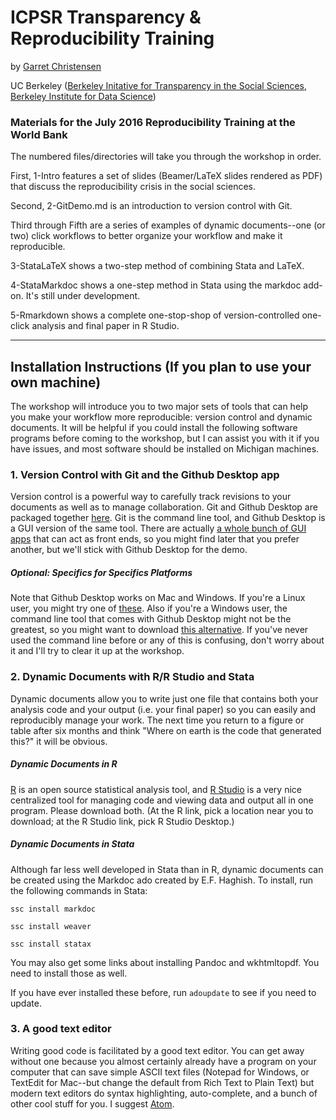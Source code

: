 # ICPSR Transparency & Reproducibility Training
by [Garret Christensen](http://www.ocf.berkeley.edu/~garret)

UC Berkeley ([Berkeley Initative for Transparency in the Social Sciences](http://www.bitss.org), [Berkeley Institute for Data Science](http://bids.berkeley.edu))
### Materials for the July 2016 Reproducibility Training at the World Bank

The numbered files/directories will take you through the workshop in order.

First, 1-Intro features a set of slides (Beamer/LaTeX slides rendered as PDF) that discuss the reproducibility crisis in the social sciences.

Second, 2-GitDemo.md is an introduction to version control with Git.

Third through Fifth are a series of examples of dynamic documents--one (or two) click workflows to better organize your workflow and make it reproducible.

3-StataLaTeX shows a two-step method of combining Stata and LaTeX.

4-StataMarkdoc shows a one-step method in Stata using the markdoc add-on. It's still under development.

5-Rmarkdown shows a complete one-stop-shop of version-controlled one-click analysis and final paper in R Studio.

-----------


## Installation Instructions (If you plan to use your own machine)
The workshop will introduce you to two major sets of tools that can help you make your workflow more reproducible: version control and dynamic documents. It will be helpful if you could install the following software programs before coming to the workshop, but I can assist you with it if you have issues, and most software should be installed on Michigan machines.

### 1. Version Control with Git and the Github Desktop app

Version control is a powerful way to carefully track revisions to your documents as well as to manage collaboration. Git and Github Desktop are packaged together [here](https://desktop.github.com/). Git is the command line tool, and Github Desktop is a GUI version of the same tool. There are actually [a whole bunch of GUI apps](https://git-scm.com/downloads/guis) that can act as front ends, so you might find later that you prefer another, but we'll stick with Github Desktop for the demo.

##### Optional: Specifics for Specifics Platforms

Note that Github Desktop works on Mac and Windows. If you're a Linux user, you might try one of [these](https://git-scm.com/download/gui/linux). Also if you're a Windows user, the command line tool that comes with Github Desktop might not be the greatest, so you might want to download [this alternative](https://git-scm.com/download/win). If you've never used the command line before or any of this is confusing, don't worry about it and I'll try to clear it up at the workshop.  

### 2. Dynamic Documents with R/R Studio and Stata

Dynamic documents allow you to write just one file that contains both your analysis code and your output (i.e. your final paper) so you can easily and reproducibly manage your work. The next time you return to a figure or table after six months and think "Where on earth is the code that generated this?" it will be obvious.

##### Dynamic Documents in R

[R](https://www.r-project.org/) is an open source statistical analysis tool, and [R Studio](https://www.rstudio.com/products/RStudio/) is a very nice centralized tool for managing code and viewing data and output all in one program. Please download both. (At the R link, pick a location near you to download; at the R Studio link, pick R Studio Desktop.)

##### Dynamic Documents in Stata

Although far less well developed in Stata than in R, dynamic documents can be created using the Markdoc ado created by E.F. Haghish. To install, run the following commands in Stata:

```
ssc install markdoc

ssc install weaver

ssc install statax

```
You may also get some links about installing Pandoc and wkhtmltopdf. You need to install those as well.

If you have ever installed these before, run ```adoupdate``` to see if you need to update.

### 3. A good text editor

Writing good code is facilitated by a good text editor. You can get away without one because you almost certainly already have a program on your computer that can save simple ASCII text files (Notepad for Windows, or TextEdit for Mac--but change the default from Rich Text to Plain Text) but modern text editors do syntax highlighting, auto-complete, and a bunch of other cool stuff for you. I suggest [Atom](http://atom.io).
